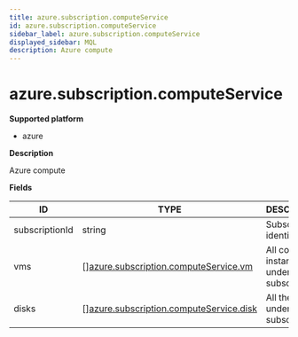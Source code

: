 ```yaml
---
title: azure.subscription.computeService
id: azure.subscription.computeService
sidebar_label: azure.subscription.computeService
displayed_sidebar: MQL
description: Azure compute
---
```


# azure.subscription.computeService

**Supported platform**

- azure

**Description**

Azure compute

**Fields**

| ID             | TYPE                                                                                          | DESCRIPTION                                |
| -------------- | --------------------------------------------------------------------------------------------- | ------------------------------------------ |
| subscriptionId | string                                                                                        | Subscription identifier                    |
| vms            | &#91;&#93;[azure.subscription.computeService.vm](azure.subscription.computeservice.vm.md)     | All compute instances under a subscription |
| disks          | &#91;&#93;[azure.subscription.computeService.disk](azure.subscription.computeservice.disk.md) | All the disks under a subscription         |
